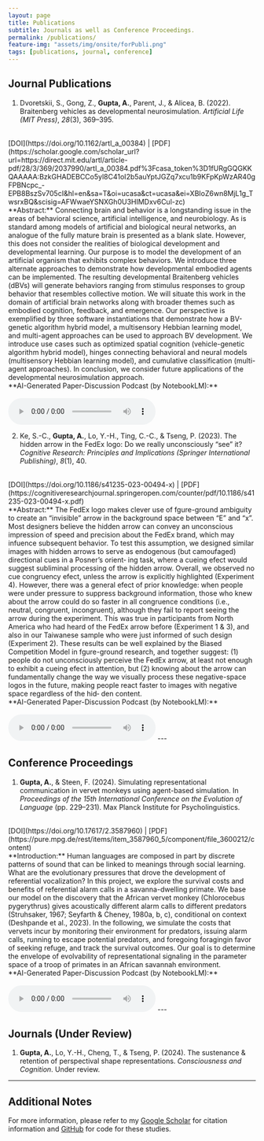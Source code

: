```yaml
---
layout: page
title: Publications
subtitle: Journals as well as Conference Proceedings.
permalink: /publications/
feature-img: "assets/img/onsite/forPubli.png"
tags: [publications, journal, conference]
---
```


## Journal Publications

1. Dvoretskii, S., Gong, Z., **Gupta, A.**, Parent, J., & Alicea, B. (2022). Braitenberg vehicles as developmental neurosimulation. *Artificial Life (MIT Press)*, *28*(3), 369–395.
<br>  
[DOI](https://doi.org/10.1162/artl_a_00384) | [PDF](https://scholar.google.com/scholar_url?url=https://direct.mit.edu/artl/article-pdf/28/3/369/2037990/artl_a_00384.pdf%3Fcasa_token%3D1fURgGQGKKQAAAAA:BzkGHADEBCCo5yl8C41oI2b5auYptJGZq7xcu1b9KFpKpWzAR40gFPBNcpc_-EPB8BszSv705cI&hl=en&sa=T&oi=ucasa&ct=ucasa&ei=XBIoZ6wn8MjL1g_TwsrxBQ&scisig=AFWwaeYSNXGh0U3HIMDxv6Cul-zc)
<br>    
**Abstract:** Connecting brain and behavior is a longstanding
issue in the areas of behavioral science, artificial intelligence, and
neurobiology. As is standard among models of artificial and
biological neural networks, an analogue of the fully mature brain is
presented as a blank slate. However, this does not consider the
realities of biological development and developmental learning.
Our purpose is to model the development of an artificial organism
that exhibits complex behaviors. We introduce three alternate
approaches to demonstrate how developmental embodied agents
can be implemented. The resulting developmental Braitenberg
vehicles (dBVs) will generate behaviors ranging from stimulus
responses to group behavior that resembles collective motion.
We will situate this work in the domain of artificial brain networks
along with broader themes such as embodied cognition, feedback,
and emergence. Our perspective is exemplified by three software
instantiations that demonstrate how a BV-genetic algorithm hybrid
model, a multisensory Hebbian learning model, and multi-agent
approaches can be used to approach BV development. We introduce
use cases such as optimized spatial cognition (vehicle-genetic
algorithm hybrid model), hinges connecting behavioral and neural
models (multisensory Hebbian learning model), and cumulative
classification (multi-agent approaches). In conclusion, we consider
future applications of the developmental neurosimulation approach.
<br>    
**AI-Generated Paper-Discussion Podcast (by NotebookLM):**
     <br>  
     <br>    
     <audio controls>
       <source src="https://raw.githubusercontent.com/ankiitgupta7/ankiitgupta7.github.io/master/assets/audio/Alife_BV.wav" type="audio/wav">
       Your browser does not support the audio element.
     </audio>

2. Ke, S.-C., **Gupta, A.**, Lo, Y.-H., Ting, C.-C., & Tseng, P. (2023). The hidden arrow in the FedEx logo: Do we really unconsciously “see” it? *Cognitive Research: Principles and Implications (Springer International Publishing)*, *8*(1), 40.
<br>  
[DOI](https://doi.org/10.1186/s41235-023-00494-x) | [PDF](https://cognitiveresearchjournal.springeropen.com/counter/pdf/10.1186/s41235-023-00494-x.pdf)
<br>    
**Abstract:** The FedEx logo makes clever use of fgure-ground ambiguity to create an “invisible” arrow in the background space 
between “E” and “x”. Most designers believe the hidden arrow can convey an unconscious impression of speed and 
precision about the FedEx brand, which may infuence subsequent behavior. To test this assumption, we designed 
similar images with hidden arrows to serve as endogenous (but camoufaged) directional cues in a Posner’s orient‑
ing task, where a cueing efect would suggest subliminal processing of the hidden arrow. Overall, we observed no 
cue congruency efect, unless the arrow is explicitly highlighted (Experiment 4). However, there was a general efect 
of prior knowledge: when people were under pressure to suppress background information, those who knew about 
the arrow could do so faster in all congruence conditions (i.e., neutral, congruent, incongruent), although they fail to 
report seeing the arrow during the experiment. This was true in participants from North America who had heard of 
the FedEx arrow before (Experiment 1 & 3), and also in our Taiwanese sample who were just informed of such design 
(Experiment 2). These results can be well explained by the Biased Competition Model in fgure-ground research, and 
together suggest: (1) people do not unconsciously perceive the FedEx arrow, at least not enough to exhibit a cueing 
efect in attention, but (2) knowing about the arrow can fundamentally change the way we visually process these 
negative-space logos in the future, making people react faster to images with negative space regardless of the hid‑
den content.  
<br>    
**AI-Generated Paper-Discussion Podcast (by NotebookLM):**  
     <br>  
     <br>    
     <audio controls>
       <source src="https://raw.githubusercontent.com/ankiitgupta7/ankiitgupta7.github.io/master/assets/audio/FedEx_Paper.wav" type="audio/wav">
       Your browser does not support the audio element.
     </audio>
---

## Conference Proceedings

1. **Gupta, A.**, & Steen, F. (2024). Simulating representational communication in vervet monkeys using agent-based simulation. In *Proceedings of the 15th International Conference on the Evolution of Language* (pp. 229–231). Max Planck Institute for Psycholinguistics.
<br>   
[DOI](https://doi.org/10.17617/2.3587960) | [PDF](https://pure.mpg.de/rest/items/item_3587960_5/component/file_3600212/content)
<br>     
**Introduction:** Human languages are composed in part by discrete patterns of sound that can be linked to meanings through social learning. What are the evolutionary pressures that drove the development of referential vocalization? In this project, we explore the survival costs and benefits of referential alarm calls in a savanna-dwelling primate. We base our model on the discovery that the African vervet monkey (Chlorocebus pygerythrus) gives acoustically different alarm calls to different predators (Struhsaker, 1967; Seyfarth & Cheney, 1980a, b, c), conditional on context (Deshpande et al., 2023). In the following, we simulate the costs that vervets incur by monitoring their environment for predators, issuing alarm calls, running to escape potential predators, and foregoing foragingin favor of seeking refuge, and track the survival outcomes. Our goal is to determine the envelope of evolvability of representational signaling in the parameter space of a troop of primates in an African savannah environment. 
<br>     
**AI-Generated Paper-Discussion Podcast (by NotebookLM):**
     <br>    
     <br>    
     <audio controls>
       <source src="https://raw.githubusercontent.com/ankiitgupta7/ankiitgupta7.github.io/master/assets/audio/vervetSim.wav" type="audio/wav">
       Your browser does not support the audio element.
     </audio> 
---

## Journals (Under Review)

1. **Gupta, A.**, Lo, Y.-H., Cheng, T., & Tseng, P. (2024). The sustenance & retention of perspectival shape representations. *Consciousness and Cognition*. Under review.   

---

## Additional Notes

For more information, please refer to my [Google Scholar](https://scholar.google.com/) for citation information and [GitHub](https://www.researchgate.net/) for code for these studies.